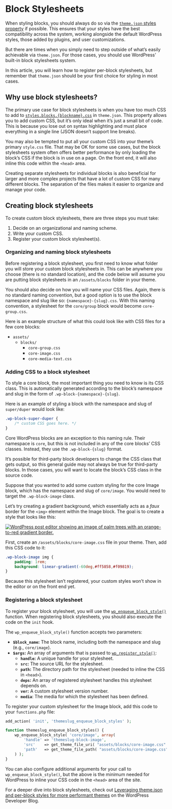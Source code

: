 # Block Stylesheets

When styling blocks, you should always do so via the [`theme.json` styles property](https://developer.wordpress.org/themes/global-settings-and-styles/styles/) if possible. This ensures that your styles have the best compatibility across the system, working alongside the default WordPress styles, those added by plugins, and user customizations.

But there are times when you simply need to step outside of what’s easily achievable via `theme.json`. For those cases, you should use WordPress’ built-in block stylesheets system.

In this article, you will learn how to register per-block stylesheets, but remember that `theme.json` should be your first choice for styling in most cases.

## Why use block stylesheets?

The primary use case for block stylesheets is when you have too much CSS to add to [`styles.blocks.{blockname}.css`](https://developer.wordpress.org/themes/global-settings-and-styles/styles/styles-reference/#css) in `theme.json`. This property allows you to add custom CSS, but it’s only ideal when it’s just a small bit of code. This is because you lose out on syntax highlighting and must place everything in a single line (JSON doesn’t support line breaks).

You may also be tempted to put all your custom CSS into your theme’s primary `style.css` file. That may be OK for some use cases, but the block stylesheets system often offers better performance by only loading the block’s CSS if the block is in use on a page. On the front end, it will also inline this code within the `<head>` area.

Creating separate stylesheets for individual blocks is also beneficial for larger and more complex projects that have a lot of custom CSS for many different blocks. The separation of the files makes it easier to organize and manage your code.

## Creating block stylesheets

To create custom block stylesheets, there are three steps you must take:

1.  Decide on an organizational and naming scheme.
2.  Write your custom CSS.
3.  Register your custom block stylesheet(s).

### Organizing and naming block stylesheets

Before registering a block stylesheet, you first need to know what folder you will store your custom block stylesheets in. This can be anywhere you choose (there is no standard location), and the code below will assume you are putting block stylesheets in an `/assets/blocks` folder in your theme.

You should also decide on how you will name your CSS files. Again, there is no standard naming convention, but a good option is to use the block namespace and slug like so: `{namespace}-{slug}.css`. With this naming convention, a stylesheet for the `core/group` block would become `core-group.css`.

Here is an example structure of what this could look like with CSS files for a few core blocks:

*   `assets/`
    *   `blocks/`
        *   `core-group.css`
        *   `core-image.css`
        *   `core-media-text.css`

### Adding CSS to a block stylesheet

To style a core block, the most important thing you need to know is its CSS class. This is automatically generated according to the block’s namespace and slug in the form of `.wp-block-{namespace}-{slug}`.

Here is an example of styling a block with the namespace and slug of `super/duper` would look like:

```css
.wp-block-super-duper {
	/* custom CSS goes here. */
}
```

Core WordPress blocks are an exception to this naming rule. Their namespace is `core`, but this is not included in any of the core blocks’ CSS classes. Instead, they use the `.wp-block-{slug}` format.

It’s possible for third-party block developers to change the CSS class that gets output, so this general guide may not always be true for third-party blocks. In those cases, you will want to locate the block’s CSS class in the source code.

Suppose that you wanted to add some custom styling for the core Image block, which has the namespace and slug of `core/image`. You would need to target the `.wp-block-image` class.

Let’s try creating a gradient background, which essentially acts as a *faux* border for the `<img>` element within the Image block. The goal is to create a style that looks like this:

[![WordPress post editor showing an image of palm trees with an orange-to-red gradient border.](https://i0.wp.com/developer.wordpress.org/files/2023/10/block-stylesheets-image-bg.jpg?resize=2048%2C923&ssl=1)](https://i0.wp.com/developer.wordpress.org/files/2023/10/block-stylesheets-image-bg.jpg?ssl=1)

First, create an `/assets/blocks/core-image.css` file in your theme. Then, add this CSS code to it:

```css
.wp-block-image img {
	padding: 1rem;
	background: linear-gradient(-60deg,#ff5858,#f09819);
}
```

Because this stylesheet isn’t registered, your custom styles won’t show in the editor or on the front end yet.

### Registering a block stylesheet

To register your block stylesheet, you will use the [`wp_enqueue_block_style()`](https://developer.wordpress.org/reference/functions/wp_enqueue_block_style/) function. When registering block stylesheets, you should also execute the code on the `init` hook.

The `wp_enqueue_block_style()` function accepts two parameters:

*   **`$block_name`:** The block name, including both the namespace and slug (e.g., `core/image`).
*   **`$args`:** An array of arguments that is passed to [`wp_register_style()`](https://developer.wordpress.org/reference/functions/wp_register_style/):
    *   **`handle`:** A unique handle for your stylesheet.
    *   **`src`:** The source URL for the stylesheet.
    *   **`path`:** The directory path for the stylesheet (needed to inline the CSS in `<head>`).
    *   **`deps`:** An array of registered stylesheet handles this stylesheet depends on.
    *   **`ver`:** A custom stylesheet version number.
    *   **`media`**: The media for which the stylesheet has been defined.

To register your custom stylesheet for the Image block, add this code to your `functions.php` file:

```php
add_action( 'init', 'themeslug_enqueue_block_styles' );

function themeslug_enqueue_block_styles() {
	wp_enqueue_block_style( 'core/image', array(
		'handle' => 'themeslug-block-image',
		'src'    => get_theme_file_uri( "assets/blocks/core-image.css" ),
		'path'   => get_theme_file_path( "assets/blocks/core-image.css" )
	) );
}
```

You can also configure additional arguments for your call to `wp_enqueue_block_style()`, but the above is the minimum needed for WordPress to inline your CSS code in the `<head>` area of the site.

For a deeper dive into block stylesheets, check out [Leveraging theme.json and per-block styles for more performant themes](https://developer.wordpress.org/news/2022/12/leveraging-theme-json-and-per-block-styles-for-more-performant-themes/) on the WordPress Developer Blog.